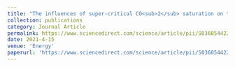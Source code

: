 ```yaml
---
title: "The influences of super-critical CO<sub>2</sub> saturation on tensile characteristics and failure modes of shales"
collection: publications
category: Journal Article
permalink: https://www.sciencedirect.com/science/article/pii/S0360544221000736
date: 2021-4-15
venue: 'Energy'
paperurl: 'https://www.sciencedirect.com/science/article/pii/S0360544221000736'
---
```

